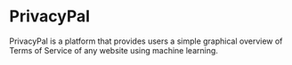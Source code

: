 # PrivacyPal
PrivacyPal is a platform that provides users a simple graphical overview of Terms of Service of any website using machine learning.
